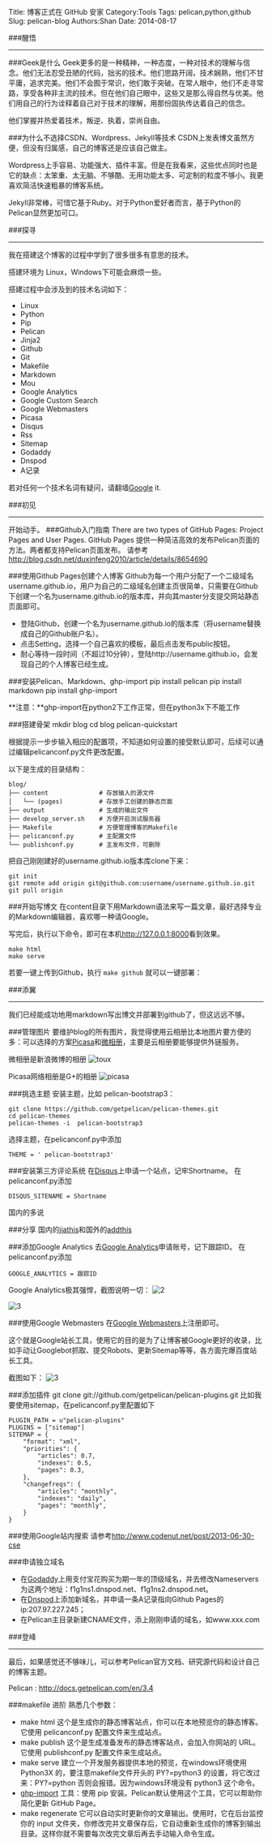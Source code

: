 Title: 博客正式在 GitHub 安家
Category:Tools
Tags: pelican,python,github
Slug: pelican-blog
Authors:Shan
Date: 2014-08-17


###醒悟
* * *
###Geek是什么
Geek更多的是一种精神，一种态度，一种对技术的理解与信念。他们无法忍受丑陋的代码，拙劣的技术。他们思路开阔，技术娴熟，他们不甘平庸，追求完美。他们不会囿于常识，他们敢于突破。在常人眼中，他们不走寻常路，享受各种非主流的技术。但在他们自己眼中，这些又是那么得自然与优美。他们用自己的行为诠释着自己对于技术的理解，用那份固执传达着自己的信念。

他们掌握并热爱着技术，叛逆、执着，崇尚自由。

###为什么不选择CSDN、Wordpress、Jekyll等技术
CSDN上发表博文虽然方便，但没有归属感，自己的博客还是应该自己做主。

Wordpress上手容易、功能强大、插件丰富。但是在我看来，这些优点同时也是它的缺点：太笨重、太无脑、不够酷、无用功能太多、可定制的粒度不够小。我更喜欢简洁快速粗暴的博客系统。

Jekyll非常棒，可惜它基于Ruby。对于Python爱好者而言，基于Python的Pelican显然更加可口。

###探寻
* * *
我在搭建这个博客的过程中学到了很多很多有意思的技术。

搭建环境为 Linux，Windows下可能会麻烦一些。

搭建过程中会涉及到的技术名词如下：

* Linux
* Python
* Pip
* Pelican
* Jinja2
* Github 
* Git
* Makefile
* Markdown
* Mou
* Google Analytics
* Google Custom Search
* Google Webmasters
* Picasa
* Disqus
* Rss
* Sitemap
* Godaddy
* Dnspod
* A记录

若对任何一个技术名词有疑问，请翻墙[Google](https://www.google.com/ncr) it.

###初见
* * *
开始动手。
###Github入门指南
There are two types of GitHub Pages: Project Pages and User Pages. GitHub Pages 提供一种简洁高效的发布Pelican页面的方法。两者都支持Pelican页面发布。
请参考<http://blog.csdn.net/duxinfeng2010/article/details/8654690>

###使用Github Pages创建个人博客
Github为每一个用户分配了一个二级域名username.github.io，用户为自己的二级域名创建主页很简单，只需要在Github下创建一个名为username.github.io的版本库，并向其master分支提交网站静态页面即可。

* 登陆Github，创建一个名为username.github.io的版本库（将username替换成自己的Github账户名）。
* 点击Setting，选择一个自己喜欢的模板，最后点击发布public按钮。
* 耐心等待一段时间（不超过10分钟），登陆http://username.github.io，会发现自己的个人博客已经生成。

###安装Pelican、Markdown、ghp-import 
    pip install pelican
    pip install markdown
    pip install ghp-import 

**注意：**ghp-import在python2下工作正常，但在python3x下不能工作

###搭建骨架
    mkdir blog
    cd blog
    pelican-quickstart

根据提示一步步输入相应的配置项，不知道如何设置的接受默认即可，后续可以通过编辑pelicanconf.py文件更改配置。

以下是生成的目录结构：
    
    blog/
    ├── content              # 存放输入的源文件
    │   └── (pages)          # 存放手工创建的静态页面
    ├── output               # 生成的输出文件
    ├── develop_server.sh    # 方便开启测试服务器
    ├── Makefile             # 方便管理博客的Makefile
    ├── pelicanconf.py       # 主配置文件
    └── publishconf.py       # 主发布文件，可删除

把自己刚刚建好的username.github.io版本库clone下来：
    
    git init
    git remote add origin git@github.com:username/username.github.io.git
    git pull origin
    
###开始写博文
在content目录下用Markdown语法来写一篇文章，最好选择专业的Markdown编辑器，喜欢哪一种请Google。

写完后，执行以下命令，即可在本机<http://127.0.0.1:8000>看到效果。

    make html
    make serve

若要一键上传到Github，执行 `make github` 就可以一键部署：
    


###添翼
* * *
我们已经能成功地用markdown写出博文并部署到github了，但这远远不够。

###管理图片
要维护blog的所有图片，我觉得使用云相册比本地图片要方便的多：可以选择的方案[Picasa](https://picasaweb.google.com?noredirect=1)和[微相册](http://photo.weibo.com/)，主要是云相册要能够提供外链服务。

微相册是新浪微博的相册
![toux](http://ww2.sinaimg.cn/mw690/61625676gw1ekhjtdky2fj20qe11bqaf.jpg)


Picasa网络相册是G+的相册
![picasa](https://lh3.googleusercontent.com/-r7Syau9qbdM/U0Sbu0pjKNI/AAAAAAAAAz8/Vw5pyoue-10/s2048/IMG_20140409_085948.jpg)

###挑选主题
安装主题，比如 pelican-bootstrap3：

    git clone https://github.com/getpelican/pelican-themes.git
    cd pelican-themes
    pelican-themes -i  pelican-bootstrap3

选择主题，在pelicanconf.py中添加
    
    THEME = ' pelican-bootstrap3'

###安装第三方评论系统
在[Disqus](https://disqus.com/admin/signup)上申请一个站点，记牢Shortname。
在pelicanconf.py添加
    
    DISQUS_SITENAME = Shortname

 国内的多说

###分享
国内的[jiathis](http://jiathis.com/)和国外的[addthis](http://addthis.com/)

###添加Google Analytics
去[Google Analytics](http://www.google.com/analytics)申请账号，记下跟踪ID。
在pelicanconf.py添加
    
    GOOGLE_ANALYTICS = 跟踪ID

Google Analytics极其强悍，截图说明一切：
![2](https://lh6.googleusercontent.com/-9vXmIT6vXDo/Ug5wTSu4wMI/AAAAAAAAALM/5-VSrnXNGUU/w958-h599-no/%25E5%25B1%258F%25E5%25B9%2595%25E5%25BF%25AB%25E7%2585%25A7+2013-08-17+%25E4%25B8%258A%25E5%258D%25882.31.26.png)

![3](https://lh6.googleusercontent.com/-a4ZAnTD7F0I/Ug5wTX0w9nI/AAAAAAAAALI/x9J0atK3lpU/w958-h599-no/%25E5%25B1%258F%25E5%25B9%2595%25E5%25BF%25AB%25E7%2585%25A7+2013-08-17+%25E4%25B8%258A%25E5%258D%25882.31.54.png)

###使用Google Webmasters
在[Google Webmasters](http://www.google.com/webmasters)上注册即可。

这个就是Google站长工具，使用它的目的是为了让博客被Google更好的收录，比如手动让Googlebot抓取、提交Robots、更新Sitemap等等，各方面完爆百度站长工具。

截图如下：
![3](https://lh3.googleusercontent.com/-tYrEbXyx_5o/UhGS1C_lcYI/AAAAAAAAALk/H7X7MBjNkVY/w958-h599-no/%25E5%25B1%258F%25E5%25B9%2595%25E5%25BF%25AB%25E7%2585%25A7+2013-08-19+%25E4%25B8%258A%25E5%258D%258811.36.32.png)

###添加插件
    git clone git://github.com/getpelican/pelican-plugins.git
比如我要使用sitemap，在pelicanconf.py里配置如下
    
    PLUGIN_PATH = u"pelican-plugins"
    PLUGINS = ["sitemap"]
    SITEMAP = {
        "format": "xml",
        "priorities": {
            "articles": 0.7,
            "indexes": 0.5,
            "pages": 0.3,
        },
        "changefreqs": {
            "articles": "monthly",
            "indexes": "daily",
            "pages": "monthly",
        }
    }

###使用Google站内搜索
请参考<http://www.codenut.net/post/2013-06-30-cse>

###申请独立域名
* 在[Godaddy](https://www.godaddy.com)上用支付宝花购买为期一年的顶级域名，并去修改Nameservers为这两个地址：f1g1ns1.dnspod.net、f1g1ns2.dnspod.net。
* 在[Dnspod](https://www.dnspod.cn)上添加新域名，并申请一条A记录指向Github Pages的ip:207.97.227.245；
* 在Pelican主目录新建CNAME文件，添上刚刚申请的域名，如www.xxx.com

###登峰
* * *
最后，如果感觉还不够味儿，可以参考Pelican官方文档、研究源代码和设计自己的博客主题。

Pelican : <http://docs.getpelican.com/en/3.4>

###makefile 进阶
熟悉几个参数：

* make html 这个是生成你的静态博客站点，你可以在本地预览你的静态博客。它使用 pelicanconf.py 配置文件来生成站点。
* make publish 这个是生成准备发布的静态博客站点，会加入你网站的 URL。它使用 publishconf.py 配置文件来生成站点。
* make serve 建立一个开发服务器提供本地的预览，在windows环境使用 Python3X 的，要注意makefile文件开头的 PY?=python3 的设置，将它改过来：PY?=python 否则会报错。因为windows环境没有 python3 这个命令。
* [ghp-import](https://github.com/davisp/ghp-import) 工具：使用 pip 安装。Pelican默认使用这个工具，它可以帮助你简化更新 GitHub Page。
* make regenerate 它可以自动实时更新你的文章输出。使用时，它在后台监控你的 input 文件夹，你修改完并文章保存后，它自动重新生成你的博客到输出目录。这样你就不需要每次改完文章后再去手动输入命令生成。